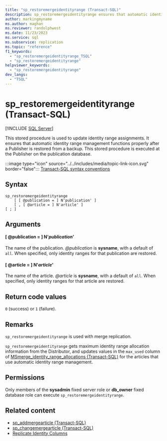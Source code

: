```yaml
---
title: "sp_restoremergeidentityrange (Transact-SQL)"
description: sp_restoremergeidentityrange ensures that automatic identity range management functions properly after a Publisher is restored from a backup.
author: markingmyname
ms.author: maghan
ms.reviewer: randolphwest
ms.date: 11/23/2023
ms.service: sql
ms.subservice: replication
ms.topic: "reference"
f1_keywords:
  - "sp_restoremergeidentityrange_TSQL"
  - "sp_restoremergeidentityrange"
helpviewer_keywords:
  - "sp_restoremergeidentityrange"
dev_langs:
  - "TSQL"
---
```

# sp_restoremergeidentityrange (Transact-SQL)

[!INCLUDE [SQL Server](../../includes/applies-to-version/sqlserver.md)]

This stored procedure is used to update identity range assignments. It ensures that automatic identity range management functions properly after a Publisher is restored from a backup. This stored procedure is executed at the Publisher on the publication database.

:::image type="icon" source="../../includes/media/topic-link-icon.svg" border="false"::: [Transact-SQL syntax conventions](../../t-sql/language-elements/transact-sql-syntax-conventions-transact-sql.md)

## Syntax

```syntaxsql
sp_restoremergeidentityrange
    [ [ @publication = ] N'publication' ]
    [ , [ @article = ] N'article' ]
[ ; ]
```

## Arguments

#### [ @publication = ] N'*publication*'

The name of the publication. *@publication* is **sysname**, with a default of `all`. When specified, only identity ranges for that publication are restored.

#### [ @article = ] N'*article*'

The name of the article. *@article* is **sysname**, with a default of `all`. When specified, only identity ranges for that article are restored.

## Return code values

`0` (success) or `1` (failure).

## Remarks

`sp_restoremergeidentityrange` is used with merge replication.

`sp_restoremergeidentityrange` gets maximum identity range allocation information from the Distributor, and updates values in the `max_used` column of [MSmerge_identity_range_allocations (Transact-SQL)](../system-tables/msmerge-identity-range-allocations-transact-sql.md) for the articles that use automatic identity range management.

## Permissions

Only members of the **sysadmin** fixed server role or **db_owner** fixed database role can execute `sp_restoremergeidentityrange`.

## Related content

- [sp_addmergearticle (Transact-SQL)](sp-addmergearticle-transact-sql.md)
- [sp_changemergearticle (Transact-SQL)](sp-changemergearticle-transact-sql.md)
- [Replicate Identity Columns](../replication/publish/replicate-identity-columns.md)
